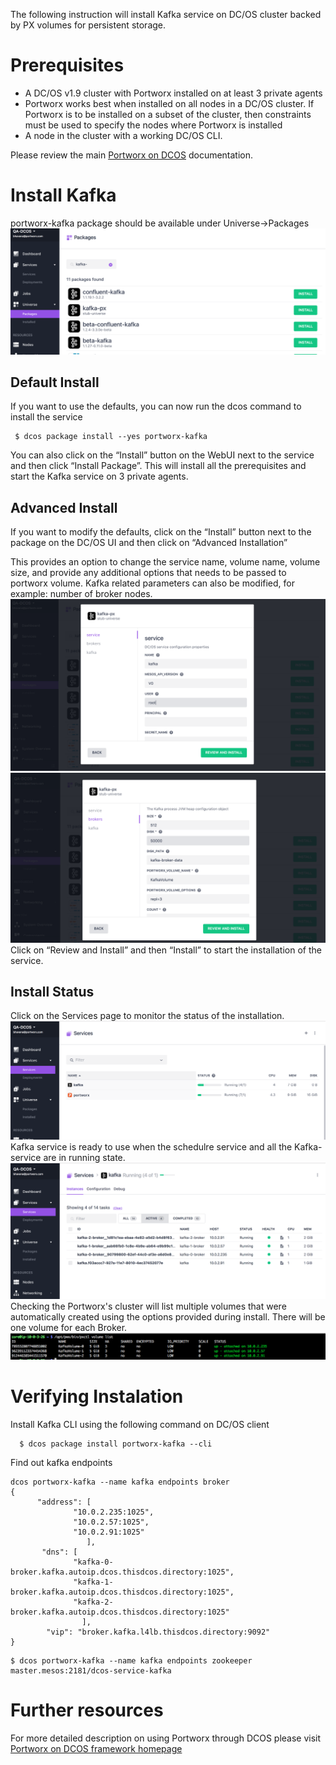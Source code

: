 
The following instruction will install Kafka service on DC/OS cluster backed by PX volumes for persistent storage.

# Prerequisites

- A DC/OS v1.9 cluster with Portworx installed on at least 3 private agents
- Portworx works best when installed on all nodes in a DC/OS cluster.  If Portworx is to be installed on a subset of the cluster, then constraints must be used to specify the nodes where Portworx is installed
- A node in the cluster with a working DC/OS CLI.

Please review the main [Portworx on DCOS](https://docs.portworx.com/scheduler/mesosphere-dcos/) documentation.
# Install Kafka

portworx-kafka package should be available under Universe->Packages
![Kafka Package List](img/Kafka-install-01.png)
## Default Install
If you want to use the defaults, you can now run the dcos command to install the service
```
 $ dcos package install --yes portworx-kafka
```
You can also click on the  “Install” button on the WebUI next to the service and then click “Install Package”.
This will install all the prerequisites and start the Kafka service on 3 private agents.

## Advanced Install
If you want to modify the defaults, click on the “Install” button next to the package on the DC/OS UI and then click on
“Advanced Installation”

This provides an option to change the service name, volume name, volume size, and provide any additional options that needs to be passed to portworx volume.
Kafka related parameters can also be modified, for example: number of broker nodes.
![Kafka Install Options](img/Kafka-install-02.png)
![Kafka Portworx Options](img/Kafka-install-03.png)
Click on “Review and Install” and then “Install” to start the installation of the service.
## Install Status
Click on the Services page to monitor the status of the installation.
![Kafka Service Status](img/Kafka-service-01.png)
Kafka service is ready to use when the schedulre service and all the Kafka-service are in running state.
![Kafka Install Complete](img/kafka-service-02.png)
Checking the Portworx's cluster will list multiple volumes that were automatically created using the options provided during install.
There will be one volume for each Broker.
![Kafka Portworx Volume](img/kafka-volume-01.png)

# Verifying Instalation
Install Kafka CLI using the following command on DC/OS client
```
  $ dcos package install portworx-kafka --cli
```
Find out kafka endpoints
```
dcos portworx-kafka --name kafka endpoints broker
{
      "address": [
              "10.0.2.235:1025",
              "10.0.2.57:1025",
              "10.0.2.91:1025"
                 ],
       "dns": [
              "kafka-0-broker.kafka.autoip.dcos.thisdcos.directory:1025",
              "kafka-1-broker.kafka.autoip.dcos.thisdcos.directory:1025",
              "kafka-2-broker.kafka.autoip.dcos.thisdcos.directory:1025"
                ],
        "vip": "broker.kafka.l4lb.thisdcos.directory:9092"
}
```
```
$ dcos portworx-kafka --name kafka endpoints zookeeper
master.mesos:2181/dcos-service-kafka
```
# Further resources

For more detailed description on using Portworx through DCOS please visit  [Portworx on DCOS framework homepage](https://docs.portworx.com/scheduler/mesosphere-dcos)
